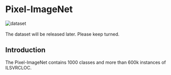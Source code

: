# Pixel-ImageNet
![dataset](https://github.com/shiyinzhang/Pixel-ImageNet/blob/master/ims/ims.jpg "dataset")
<br />
<br />
The dataset will be released later. Please keep turned.
## Introduction
The Pixel-ImageNet contains 1000 classes and more than 600k instances of ILSVRCLOC.
